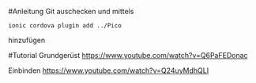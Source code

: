 #Anleitung
Git auschecken und mittels 
```
ionic cordova plugin add ../Pico
```

hinzufügen




#Tutorial
Grundgerüst
https://www.youtube.com/watch?v=Q6PaFEDonac

Einbinden
https://www.youtube.com/watch?v=Q24uyMdhQLI
